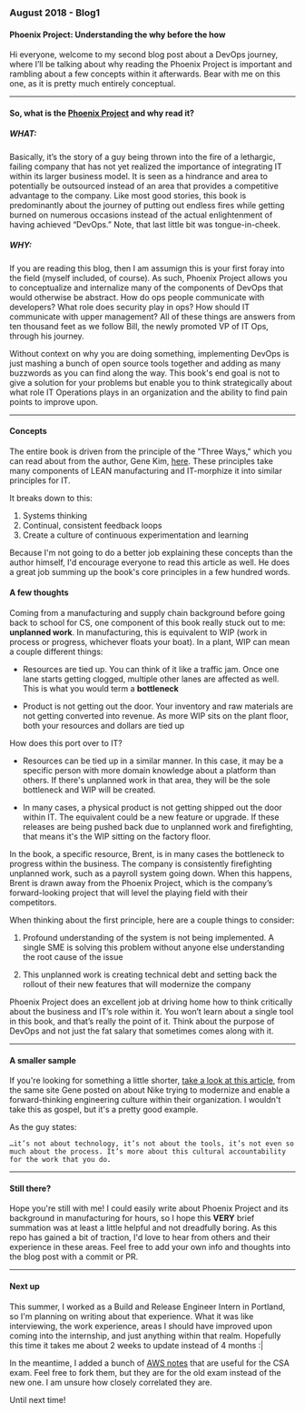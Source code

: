 ### August 2018 - Blog1
#### Phoenix Project: Understanding the why before the how

Hi everyone, welcome to my second blog post about a DevOps journey, 
where I’ll be talking about why reading the Phoenix Project is important and rambling about a few concepts within it afterwards. 
Bear with me on this one, as it is pretty much entirely conceptual. 

<hr>

#### So, what is the [Phoenix Project](https://www.amazon.com/Phoenix-Project-DevOps-Helping-Business/dp/0988262592) and why read it?

##### WHAT:

Basically, it’s the story of a guy being thrown into the fire of a lethargic, failing company that has not yet realized the importance of integrating IT within its larger business model. 
It is seen as a hindrance and area to potentially be outsourced instead of an area that provides a competitive advantage to the company. 
Like most good stories, this book is predominantly about the journey of putting out endless fires while getting burned on numerous occasions 
instead of the actual enlightenment of having achieved “DevOps.” 
Note, that last little bit was tongue-in-cheek.

##### WHY: 

If you are reading this blog, then I am assumign this is your first foray into the field (myself included, of course).
As such, Phoenix Project allows you to conceptualize and internalize many of the components of DevOps that would otherwise be abstract.
How do ops people communicate with developers? What role does security play in ops? How should IT communicate with upper management?
All of these things are answers from ten thousand feet as we follow Bill, the newly promoted VP of IT Ops, through his journey.

Without context on why you are doing something, implementing DevOps is just mashing a bunch of open source tools together and adding as many 
buzzwords as you can find along the way. This book's end goal is not to give a solution for your problems but enable you to think strategically
about what role IT Operations plays in an organization and the ability to find pain points to improve upon.

<hr>

#### Concepts

The entire book is driven from the principle of the "Three Ways," which you can read about from the author, 
Gene Kim, [here](https://itrevolution.com/the-three-ways-principles-underpinning-devops/).
These principles take many components of LEAN manufacturing and IT-morphize it into similar principles for IT.

It breaks down to this:
1) Systems thinking
2) Continual, consistent feedback loops
3) Create a culture of continuous experimentation and learning

Because I'm not going to do a better job explaining these concepts than the author himself, I'd encourage everyone to read this article as well.
He does a great job summing up the book's core principles in a few hundred words.

#### A few thoughts

Coming from a manufacturing and supply chain background before going back to school for CS,
one component of this book really stuck out to me: **unplanned work**.
In manufacturing, this is equivalent to WIP (work in process or progress, whichever floats your boat).
In a plant, WIP can mean a couple different things:

* Resources are tied up. You can think of it like a traffic jam. Once one lane starts getting clogged, 
multiple other lanes are affected as well. This is what you would term a **bottleneck**

* Product is not getting out the door. Your inventory and raw materials are not getting converted into revenue. 
As more WIP sits on the plant floor, both your resources and dollars are tied up 

How does this port over to IT?

* Resources can be tied up in a similar manner. In this case, it may be a specific person with more domain knowledge about a platform than others.
If there's unplanned work in that area, they will be the sole bottleneck and WIP will be created.

* In many cases, a physical product is not getting shipped out the door within IT. The equivalent could be a new feature or upgrade.
If these releases are being pushed back due to unplanned work and firefighting, that means it's the WIP sitting on the factory floor.

In the book, a specific resource, Brent, is in many cases the bottleneck to progress within the business. 
The company is consistently firefighting unplanned work, such as a payroll system going down. When this happens, Brent is drawn away from the Phoenix Project, 
which is the company’s forward-looking project that will level the playing field with their competitors.

When thinking about the first principle, here are a couple things to consider:

1) Profound understanding of the system is not being implemented. 
A single SME is solving this problem without anyone else understanding the root cause of the issue

2) This unplanned work is creating technical debt and setting back the rollout of their new features that will modernize the company


Phoenix Project does an excellent job at driving home how to think critically about the business and IT’s role within it. 
You won’t learn about a single tool in this book, and that’s really the point of it. 
Think about the purpose of DevOps and not just the fat salary that sometimes comes along with it.  

<hr>

#### A smaller sample

If you're looking for something a little shorter, [take a look at this article](https://itrevolution.com/devops-at-nike/), from the same site Gene posted on
about Nike trying to modernize and enable a forward-thinking engineering culture within their organization.
I wouldn't take this as gospel, but it's a pretty good example.

As the guy states:

```
…it’s not about technology, it’s not about the tools, it’s not even so much about the process. It’s more about this cultural accountability for the work that you do.
```

<hr>

#### Still there?

Hope you're still with me! I could easily write about Phoenix Project and its background in manufacturing for hours, so I hope this **VERY**
brief summation was at least a little helpful and not dreadfully boring. As this repo has gained a bit of traction, I'd love to hear from others and their experience
in these areas. Feel free to add your own info and thoughts into the blog post with a commit or PR.

<hr>

#### Next up

This summer, I worked as a Build and Release Engineer Intern in Portland, so I'm planning on writing about that experience.
What it was like interviewing, the work experience, areas I should have improved upon coming into the internship, and just anything within that realm.
Hopefully this time it takes me about 2 weeks to update instead of 4 months :| 

In the meantime, I added a bunch of [AWS notes](https://github.com/lucassha/AWS/tree/master/linux-acad-notes) that are useful for the CSA exam.
Feel free to fork them, but they are for the old exam instead of the new one. I am unsure how closely correlated they are.

Until next time!



